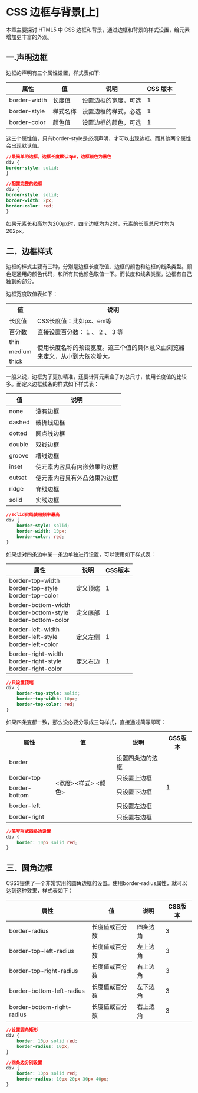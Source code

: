 # CSS 边框与背景[上]

本章主要探讨 HTML5 中 CSS 边框和背景，通过边框和背景的样式设置，给元素增加更丰富的外观。

## 一.声明边框

边框的声明有三个属性设置，样式表如下:

| 属性 | 值 | 说明 | CSS 版本 | 
| -- | -- | -- | -- |
| border-width | 长度值 | 设置边框的宽度，可选 | 1 | 
| border-style | 样式名称 | 设置边框的样式，必选 | 1 | 
| border-color | 颜色值 | 设置边框的颜色，可选 | 1 | 

这三个属性值，只有border-style是必须声明，才可以出现边框。而其他两个属性会出现默认值。

```css
//最简单的边框，边框长度默认3px，边框颜色为黑色
div {
border-style: solid;
}

//配置完整的边框
div {
border-style: solid;
border-width: 2px;
border-color: red;
}
```

如果元素长和高均为200px时，四个边框均为2时，元素的长高总尺寸均为202px。

## 二．边框样式

边框的样式主要有三种，分别是边框长度取值、边框的颜色和边框的线条类型。颜色是通用的颜色代码，和所有其他颜色取值一下。而长度和线条类型，边框有自己独到的部分。

边框宽度取值表如下：

<table>
<tr><th>值</th><th>说明</th><tr>
<tr><td>长度值</td><td>CSS长度值：比如px、em等</td></tr>
<tr><td>百分数</td><td>直接设置百分数： 1 、 2 、 3 等</td></tr>
<tr><td>thin</td><td rowspan ="3">使用长度名称的预设宽度。这三个值的具体意义由浏览器来定义，从小到大依次增大。</td></tr>
<tr><td>medium</td></tr>
<tr><td>thick</td></tr>
</table>

一般来说，边框为了更加精准，还要计算元素盒子的总尺寸，使用长度值的比较多。而定义边框线条的样式如下样式表：

| 值 | 说明 |
| -- | -- |
| none |  没有边框 |
| dashed |  破折线边框 |
| dotted |  圆点线边框 |
| double |  双线边框 |
| groove |  槽线边框 |
| inset |  使元素内容具有内嵌效果的边框 |
| outset |  使元素内容具有外凸效果的边框 |
| ridge |  脊线边框 |
| solid |  实线边框 |

```css
//solid实线使用频率最高
div {
    border-style: solid;
    border-width: 10px;
    border-color: red;
}
```

如果想对四条边中某一条边单独进行设置，可以使用如下样式表：

| 属性 | 说明 | CSS版本 |
| -- | -- | -- |
| border-top-width<br />border-top-style<br />border-top-color | 定义顶端 | 1 |
| border-bottom-width<br/>border-bottom-style<br/>border-bottom-color | 定义底部 | 1 |
| border-left-width<br/>border-left-style<br/>border-left-color | 定义左侧 | 1 |
| border-right-width<br/>border-right-style<br/>border-right-color | 定义右边 | 1 |

```css
//只设置顶端
div {
    border-top-style: solid;
    border-top-width: 10px;
    border-top-color: red;
}
```

如果四条变都一致，那么没必要分写成三句样式，直接通过简写即可：

<table>
    <tr>
        <th>属性</th>
        <th>值</th>
        <th>说明</th>
        <th>CSS版本</th>
    </tr>
    <tr>
        <td>border</td>
        <td rowspan ="5"><宽度><样式> <颜色></td>
        <td>设置四条边的边框</td>
        <td rowspan ="5">1</td>
    </tr>
    <tr>
        <td>border-top</td>
        <td>只设置上边框</td>
    </tr>
    <tr>
        <td>border-bottom</td>
        <td>只设置下边框</td>
    </tr>
    <tr>
        <td>border-left</td>
        <td>只设置左边框</td>
    </tr>
    <tr>
        <td>border-right</td>
        <td>只设置右边框</td>
    </tr>
</table>

```css
//简写形式四条边设置
div {
    border: 10px solid red;
}
```

## 三．圆角边框

CSS3提供了一个非常实用的圆角边框的设置。使用border-radius属性，就可以达到这种效果，样式表如下：

| 属性 | 值 | 说明 | CSS版本 |
| -- | -- | -- | -- |
| border-radius | 长度值或百分数 | 四条边角 | 3 |
| border-top-left-radius | 长度值或百分数 | 左上边角 | 3 |
| border-top-right-radius | 长度值或百分数 | 右上边角 | 3 |
| border-bottom-left-radius | 长度值或百分数 | 左下边角 | 3 |
| border-bottom-right-radius | 长度值或百分数 | 右上边角 | 3 |

```css
//设置圆角矩形
div {
    border: 10px solid red;
    border-radius: 10px;
}

//四条边分别设置
div {
    border: 10px solid red;
    border-radius: 10px 20px 30px 40px;
}
```

